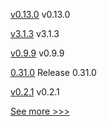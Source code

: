 
[v0.13.0](https://github.com/hyperledger/firefly/releases/tag/v0.13.0) v0.13.0

[v3.1.3](https://github.com/hyperledger/firefly-ethconnect/releases/tag/v3.1.3) v3.1.3

[v0.9.9](https://github.com/hyperledger/firefly-fabconnect/releases/tag/v0.9.9) v0.9.9

[0.31.0](https://github.com/hyperledger/aries-vcx/releases/tag/0.31.0) Release 0.31.0

[v0.2.1](https://github.com/hyperledger/firefly-helm-charts/releases/tag/v0.2.1) v0.2.1


[See more >>>](https://start-here.hyperledger.org/releases)
